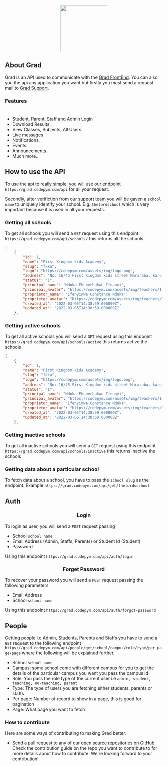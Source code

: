 <p align="center"><img src="https://www.codepym.com/assets/img/photos/grad.png" width="150"></p>

## About Grad

Grad is an API used to communicate with the [Grad FrontEnd](https://grad.codepym.com). You can also you the api any application you want but firstly you must send a request mail to <a href="mailto:contact@codepym.com">Grad Support</a>. 
### Features
#
- Student, Parent, Staff and Admin Login
- Download Results.
- View Classes, Subjects, All Users.
- Live messages
- Notifications.
- Events.
- Announcements.
- Much more.. 

## How to use the API 
To use the api to really simple, you will use our endpoint `https://grad.codepym.com/api` for all your request. 

Secondly, after verifiction from our support team you will be gaven a `school name` to uniquely identify your school. E.g: `thelordschool` which is very important because it is used in all your requests. 

### Getting all schools 
To get all schools you will send a `GET` request using this endpoint `https://grad.codepym.com/api/schools/` this returns all the schools 

```json
[
    {
        "id": 1,
        "name": "First Kingdom kids Academy",
        "slug": "fkka",
        "logo": "https://codepym.com/assets/img/logo.png",
        "address": "No: 16/45 First Kingdom kids street Mararaba, karu LGA, Nasarawa State",
        "status": "1",
        "principal_name": "Nduka Ebubechukwu Ifeanyi",
        "principal_avatar": "https://codepym.com/assets/img/teachers/1.jpg",
        "proprietor_name": "Ifenyinwa Constance Nduka",
        "proprietor_avatar": "https://codepym.com/assets/img/teachers/3.jpg",
        "created_at": "2022-03-05T14:38:59.000000Z",
        "updated_at": "2022-03-05T14:38:59.000000Z"
    },
```
### Getting active schools  
To get all active schools you will send a `GET` request using this endpoint `https://grad.codepym.com/api/schools/active` this returns active the schools 
```json
[
    {
        "id": 1,
        "name": "First Kingdom kids Academy",
        "slug": "fkka",
        "logo": "https://codepym.com/assets/img/logo.png",
        "address": "No: 16/45 First Kingdom kids street Mararaba, karu LGA, Nasarawa State",
        "status": "1",
        "principal_name": "Nduka Ebubechukwu Ifeanyi",
        "principal_avatar": "https://codepym.com/assets/img/teachers/1.jpg",
        "proprietor_name": "Ifenyinwa Constance Nduka",
        "proprietor_avatar": "https://codepym.com/assets/img/teachers/3.jpg",
        "created_at": "2022-03-05T14:38:59.000000Z",
        "updated_at": "2022-03-05T14:38:59.000000Z"
    },
```
### Getting inactive schools  
To get all inactive schools you will send a `GET` request using this endpoint `https://grad.codepym.com/api/schools/inactive` this returns inactive the schools 

### Getting data about a particular school 
To fetch data about a school, you have to pass the ``school slug`` as the endpoint. Example `https://grad.codepym.com/api/get/thelordsschool` 

## Auth 
### <center>Login </center>
To login as user, you will send a `POST` request passing 
- School `school name`
- Email Address (Admin, Staffs, Parents) or Student Id (Student)
- Password 

Using this endpoint `https://grad.codepym.com/api/auth/login` 

### <center>Forget Password </center> 
To recover your password you will send a `POST` request passing the following parameters 
- Email Address 
- School `school name` 

Using this endpoint `https://grad.codepym.com/api/auth/forgot-password` 

## People 
Getting people i.e Admin, Students, Parents and Staffs you have to send a `GET` request to the following endpoint `https://grad.codepym.com/api/people/get/school/campus/role/type/per_page/page` 
where the following will be explained further. 
- School `school name` 
- Campus: some school come with different campus for you to get the details of the particular campus you want you pass the campus id  
- Role: You pass the role type of the current user i.e `admin, student, teaching, no-teaching, parent` 
- Type: The type of users you are fetching either students, parents or staffs 
- Per page: Number of record to show in a page, this is good for pagination 
- Page: What page you want to fetch 


### How to contribute

Here are some ways of contributing to making Grad better:

- Send a pull request to any of our [open source repositories](https://github.com/codepymdev) on GitHub. Check the contribution guide on the repo you want to contribute to for more details about how to contribute. We're looking forward to your contribution!

